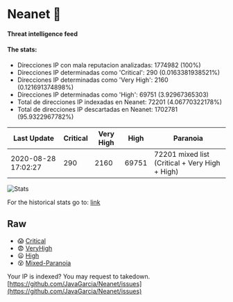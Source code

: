 # Neanet :hocho:
#### Threat intelligence feed
#### The stats:

- Direcciones IP con mala reputacion analizadas: 1774982 (100%)
- Direcciones IP determinadas como 'Critical':  290 (0.0163381938521%)
- Direcciones IP determinadas como 'Very High':  2160 (0.121691374898%)
- Direcciones IP determinadas como 'High':  69751 (3.92967365303)
- Total de direcciones IP indexadas en Neanet:  72201 (4.06770322178%)
- Total de direcciones IP descartadas en Neanet:  1702781 (95.9322967782%)

| Last Update | Critical | Very High | High | Paranoia |
| --- | --- | --- | --- | --- |
| 2020-08-28 17:02:27 | 290 | 2160 | 69751 | 72201 mixed list (Critical + Very High + High)|

![Stats](https://docs.google.com/spreadsheets/d/e/2PACX-1vSnaNMIXVabIpDJjufMlzH7poXnshF3mgd8Is1g9ytUEzVsP5my4Trn8f-xkoLLQ38xpL3HtmUexLo6/pubchart?oid=501124687&format=image)

For the historical stats go to: [link](/stats.csv)
## Raw
- :scream: [Critical](https://raw.githubusercontent.com/JavaGarcia/Neanet/master/blacklists/neanet_critical.txt)
- :fearful: [VeryHigh](https://raw.githubusercontent.com/JavaGarcia/Neanet/master/blacklists/neanet_veryHigh.txtt)
- :frowning: [High](https://raw.githubusercontent.com/JavaGarcia/Neanet/master/blacklists/neanet_high.txt)
- :dizzy_face: [Mixed-Paranoia](https://raw.githubusercontent.com/JavaGarcia/Neanet/master/blacklists/neanet_all.txt)


Your IP is indexed? You may request to takedown. [https://github.com/JavaGarcia/Neanet/issues](https://github.com/JavaGarcia/Neanet/issues)































































































































































































































































































































































































































































































































